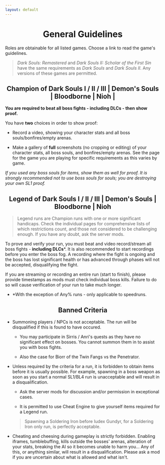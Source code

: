 ```yaml
---
layout: default
---
```

<h1 style="text-align: center;"> General Guidelines </h1>

 Roles are obtainable for all listed games. Choose a link to read the game's guidelines.
 
>_Dark Souls: Remastered_ and _Dark Souls II: Scholar of the First Sin_ have the same requirements as _Dark Souls_ and _Dark Souls II_. Any versions of these games are permitted.


<h2 style="text-align: center;"> Champion of Dark Souls I / II / III | Demon's Souls | Bloodborne | Nioh | </h2>

**You are required to beat all boss fights - including DLCs - then show proof.**

You have **two** choices in order to show proof:

* Record a video, showing your character stats and all boss souls/bonfires/empty arenas.

* Make a gallery of **full** screenshots (no cropping or editing) of your character stats, all boss souls, and bonfires/empty arenas. See the page for the game you are playing for specific requirements as this varies by game.

_If you used any boss souls for items, show them as well for proof. It is strongly recommended not to use boss souls for souls; you are destroying your own SL1 proof._

<h2 style="text-align: center;"> Legend of Dark Souls I / II / III | Demon's Souls | Bloodborne | Nioh  </h2>

> Legend runs are Champion runs with one or more significant handicaps. Check the individual pages for comprehensive lists of which restrictions count, and those not considered to be challenging enough. If you have any doubt, ask the server mods.

To prove and verify your run, you must beat and video record/stream all boss fights - **including DLCs***. It is also recommended to start recordings before you enter the boss fog. A recording where the fight is ongoing and the boss has lost significant health or has advanced through phases will not be accepted, disqualifying the fight.

If you are streaming or recording an entire run (start to finish), please provide timestamps as mods must check individual boss kills. Failure to do so will cause verification of your run to take much longer.


- *With the exception of Any% runs - only applicable to speedruns.




<h2 style="text-align: center;"> Banned Criteria</h2>

- Summoning players / NPCs is not acceptable. The run will be disqualified if this is found to have occured. 
  
  - You may participate in Sirris / Anri's quests as they have no significant effect on bosses. You cannot summon them in to assist you with boss fights.
  
  - Also the case for Biorr of the Twin Fangs vs the Penetrator.

- Unless required by the criteria for a run, it is forbidden to obtain items before it is usually possible. For example, spawning in a boss weapon as soon as you start a normal SL1/BL4 run is unacceptable and will result in a disqualification.
     
	 - Ask the server mods for discussion and/or permission in exceptional cases.
     
	 - It is permitted to use Cheat Engine to give yourself items required for a Legend run. 
	 > Spawning a Soldering Iron before Iudex Gundyr, for a Soldering Iron only run, is perfectly acceptable.

- Cheating and cheesing during gameplay is strictly forbidden. Enabling iframes, tumblebuffing, kills outside the bosses' arenas, alteration of your stats, breaking the AI so it becomes unable to harm you... Any of this, or anything similar, will result in a disqualification. Please ask a mod if you are uncertain about what is allowed and what isn't.
